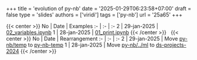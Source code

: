 +++
title = 'evolution of py-nb'
date = '2025-01-29T06:23:58+07:00'
draft = false
type = 'slides'
authors = ['viridi']
tags = ['py-nb']
url = '25a65'
+++

{{< center >}}
No | Date | Examples
:- | :- | :-
2 | 29-jan-2025 | [02_variables.ipynb](https://github.com/dudung/py-nb/blob/main/src/basics/02_variables.ipynb)
1 | 28-jan-2025 | [01_print.ipynb](https://github.com/dudung/py-nb/blob/main/src/basics/01_print.ipynb)
{{< /center >}}
&nbsp;
{{< center >}}
No | Date | Rearrangement
:- | :- | :-
2 | 29-jan-2025 | Move [py-nb/temp](https://github.com/dudung/py-nb/tree/e142eedab5fcf2bc019dae47ab336a2d566fa831/temp) to [py-nb-temp](https://github.com/dudung/py-nb-temp)
1 | 28-jan-2025 | Move [py-nb/../ml](https://github.com/dudung/py-jupyter-nb/tree/06b33b148b8495631536779bdf17cb7595a80569/src/apply/misc/vacuum/ml) to [ds-projects-2024](https://github.com/dudung/ds-projects-2024)
{{< /center >}}
